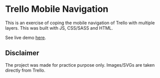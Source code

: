 # Trello Mobile Navigation
This is an exercise of coping the mobile navigation of Trello with multiple layers. This was built with JS, CSS/SASS and HTML.

See live demo [here](trello-mobile-navigation-copy.netlify.app).

## Disclaimer
The project was made for practice purpose only. Images/SVGs are taken directly from Trello.
